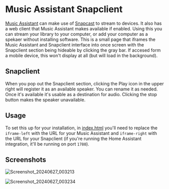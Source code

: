 # Music Assistant Snapclient #

[Music Assistant](https://music-assistant.io/) can make use of [Snapcast](https://mjaggard.github.io/snapcast/) to stream to devices. It also has a web client that Music Assistant makes available if enabled.
Using this you can stream your library to your computer, or add your computer as a spekaer without installing software.
This is a small page that iframes the Music Assistant and Snapclient interface into once screen with the Snapclient section being hideable by clicking the gray bar.
If accesed form a mobile device, this won't display at all (but will load in the background).

## Snapclient ##
When you pop out the Snapclient section, clicking the Play icon in the upper right will register it as an available speaker. You can rename it as needed. 
Once it's available it's usable as a destination for audio. Clicking the stop button makes the speaker unavailable. 

## Usage ## 
To set this up for your installation, in [index.html](https://github.com/eldridgea/ma-snap/blob/main/index.html) you'll need to replace the `iframe-left` with the URL for your Music Assistant and `iframe-right` with the URL for your Snapclient (if you're running the Home Assistant integration, it'll be running on port `1780`).

## Screenshots ##

![Screenshot_20240627_003213](https://github.com/eldridgea/ma-snap/assets/5951110/02d3c19d-96b9-4218-b63e-54ea40e8868e)


![Screenshot_20240627_003234](https://github.com/eldridgea/ma-snap/assets/5951110/728d1680-9231-400f-a9b1-04d4ef5fe0cc)
